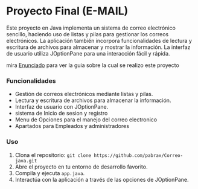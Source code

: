 # Proyecto Final (E-MAIL)

Este proyecto en Java implementa un sistema de correo electrónico sencillo, haciendo uso de listas y pilas para gestionar los correos electrónicos. La aplicación también incorpora funcionalidades de lectura y escritura de archivos para almacenar y mostrar la información. La interfaz de usuario utiliza JOptionPane para una interacción fácil y rápida.

mira [Enunciado](/problem.md) para ver la guia sobre la cual se realizo este proyecto

### Funcionalidades
- Gestión de correos electrónicos mediante listas y pilas.
- Lectura y escritura de archivos para almacenar la información.
- Interfaz de usuario con JOptionPane.
- sistema de Inicio de sesion y registro
- Menu de Opciones para el manejo del correo electronico
- Apartados para Empleados y administradores

### Uso
1. Clona el repositorio: `git clone https://github.com/pabrax/Correo-java.git`
2. Abre el proyecto en tu entorno de desarrollo favorito.
3. Compila y ejecuta `app.java`.
4. Interactúa con la aplicación a través de las opciones de JOptionPane.